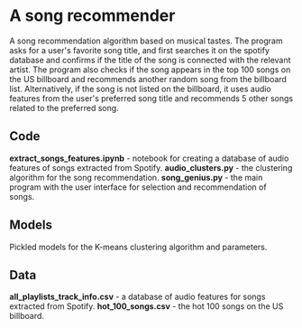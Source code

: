 # A song recommender

A song recommendation algorithm based on musical tastes. The program asks for a user's favorite song title, and first searches it on the spotify database and confirms if the title of the song is connected with the relevant artist. The program also checks if the song appears in the top 100 songs on the US billboard and recommends another random song from the billboard list. Alternatively, if the song is not listed on the billboard, it uses audio features from the user's preferred song title and recommends 5 other songs related to the preferred song.

## Code

__extract_songs_features.ipynb__ - notebook for creating a database of audio features of songs extracted from Spotify.
__audio_clusters.py__ - the clustering algorithm for the song recommendation.
__song_genius.py__ - the main program with the user interface for selection and recommendation of songs.

## Models

Pickled models for the K-means clustering algorithm and parameters.

## Data
__all_playlists_track_info.csv__ - a database of audio features for songs extracted from Spotify.
__hot_100_songs.csv__ - the hot 100 songs on the US billboard.
